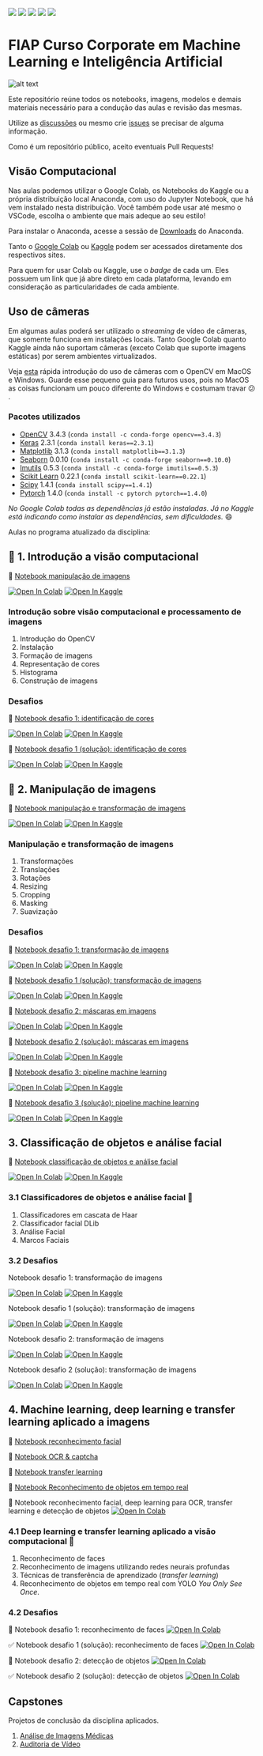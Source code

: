 ![](https://img.shields.io/github/repo-size/michelpf/fiap-ml-visao-computacional-corporate)
![](https://img.shields.io/github/issues/michelpf/fiap-ml-visao-computacional-corporate)
![](https://img.shields.io/github/stars/michelpf/fiap-ml-visao-computacional-corporate)
![](https://img.shields.io/github/watchers/michelpf/fiap-ml-visao-computacional-corporate)
![](https://img.shields.io/github/last-commit/michelpf/fiap-ml-visao-computacional-corporate)


# FIAP Curso Corporate em Machine Learning e Inteligência Artificial

![alt text](image/spacecup_inf_readme.png)

Este repositório reúne todos os notebooks, imagens, modelos e demais materiais necessário para a condução das aulas e revisão das mesmas.

Utilize as [discussões](https://github.com/michelpf/fiap-ml-visao-computacional-corporate/discussions) ou mesmo crie [issues](https://github.com/michelpf/fiap-ml-visao-computacional-corporate/issues) se precisar de alguma informação.

Como é um repositório público, aceito eventuais Pull Requests!
## Visão Computacional

Nas aulas podemos utilizar o Google Colab, os Notebooks do Kaggle ou a própria distribuição local Anaconda, com uso do Jupyter Notebook, que há vem instalado nesta distribuição. Você também pode usar até mesmo o VSCode, escolha o ambiente que mais adeque ao seu estilo!

Para instalar o Anaconda, acesse a sessão de [Downloads](https://www.anaconda.com/download) do Anaconda.

Tanto o [Google Colab](https://colab.research.google.com/) ou [Kaggle](https://www.kaggle.com/) podem ser acessados diretamente dos respectivos sites.

Para quem for usar Colab ou Kaggle, use o _badge_ de cada um. Eles possuem um link que já abre direto em cada plataforma, levando em consideração as particularidades de cada ambiente.

## Uso de câmeras

Em algumas aulas poderá ser utilizado o _streaming_ de vídeo de câmeras, que somente funciona em instalações locais. Tanto Google Colab quanto Kaggle ainda não suportam câmeras (exceto Colab que suporte imagens estáticas) por serem ambientes virtualizados.

Veja [esta](https://github.com/michelpf/fiap-ml-tec-proc-imagens/blob/master/util/videos-camera-mac-windows.ipynb) rápida introdução do uso de câmeras com o OpenCV em MacOS e Windows. Guarde esse pequeno guia para futuros usos, pois no MacOS as coisas funcionam um pouco diferente do Windows e costumam travar 😕 .

### Pacotes utilizados

* [OpenCV](https://opencv.org/) 3.4.3 (```conda install -c conda-forge opencv==3.4.3```)
* [Keras](https://keras.io/) 2.3.1 (```conda install keras==2.3.1```)
* [Matplotlib](https://matplotlib.org/) 3.1.3 (```conda install matplotlib==3.1.3```)
* [Seaborn](https://seaborn.pydata.org/) 0.0.10 (```conda install -c conda-forge seaborn==0.10.0```)
* [Imutils](https://pypi.org/project/imutils/) 0.5.3 (```conda install -c conda-forge imutils==0.5.3```)
* [Scikit Learn](https://scikit-learn.org/stable/) 0.22.1 (```conda install scikit-learn==0.22.1```)
* [Scipy](https://www.scipy.org/) 1.4.1 (```conda install scipy==1.4.1```)
* [Pytorch](https://pytorch.org/) 1.4.0 (```conda install -c pytorch pytorch==1.4.0```)

_No Google Colab todas as dependências já estão instaladas. Já no Kaggle está indicando como instalar as dependências, sem dificuldades._ 😄

Aulas no programa atualizado da disciplina:

## 📝  1. Introdução a visão computacional

📙 [Notebook manipulação de imagens](https://github.com/michelpf/fiap-ml-visao-computacional-corporate/blob/master/aula-1-introducao-visao-computacional/introducao-visao-computacional.ipynb)

[![Open In Colab](https://colab.research.google.com/assets/colab-badge.svg)](https://colab.research.google.com/github/michelpf/fiap-ml-visao-computacional-corporate/blob/master/aula-1-introducao-visao-computacional/introducao-visao-computacional-colab.ipynb) [![Open In Kaggle](https://kaggle.com/static/images/open-in-kaggle.svg)](https://kaggle.com/kernels/welcome?src=https://github.com/michelpf/fiap-ml-visao-computacional-corporate/blob/master/aula-1-introducao-visao-computacional/introducao-visao-computacional-kaggle.ipynb)


### Introdução sobre visão computacional e processamento de imagens

1. Introdução do OpenCV
2. Instalação
3. Formação de imagens
4. Representação de cores
5. Histograma
6. Construção de imagens

### Desafios

📘 [Notebook desafio 1: identificação de cores](https://github.com/michelpf/fiap-ml-visao-computacional-corporate/blob/master/aula-1-introducao-visao-computacional/desafio-1/desafio-1.ipynb)

[![Open In Colab](https://colab.research.google.com/assets/colab-badge.svg)](https://colab.research.google.com/github/michelpf/fiap-ml-visao-computacional-corporate/blob/master/aula-1-introducao-visao-computacional/desafio-1/desafio-1-colab.ipynb) [![Open In Kaggle](https://kaggle.com/static/images/open-in-kaggle.svg)](https://kaggle.com/kernels/welcome?src=https://github.com/michelpf/fiap-ml-visao-computacional-corporate/blob/master/aula-1-introducao-visao-computacional/desafio-1/desafio-1-kaggle.ipynb)

📘 [Notebook desafio 1 (solução): identificação de cores](https://github.com/michelpf/fiap-ml-visao-computacional-corporate/blob/master/aula-1-introducao-visao-computacional/desafio-1/desafio-1-solucao.ipynb)

[![Open In Colab](https://colab.research.google.com/assets/colab-badge.svg)](https://colab.research.google.com/github/michelpf/fiap-ml-visao-computacional-corporate/blob/master/aula-1-introducao-visao-computacional/desafio-1/desafio-1-solucao-colab.ipynb) [![Open In Kaggle](https://kaggle.com/static/images/open-in-kaggle.svg)](https://kaggle.com/kernels/welcome?src=https://github.com/michelpf/fiap-ml-visao-computacional-corporate/blob/master/aula-1-introducao-visao-computacional/desafio-1/desafio-1-solucao-kaggle.ipynb)


## 📝  2. Manipulação de imagens

📙 [Notebook manipulação e transformação de imagens](https://github.com/michelpf/fiap-ml-visao-computacional-corporate/blob/master/aula-2-transformacao/transformacao-imagens.ipynb)

[![Open In Colab](https://colab.research.google.com/assets/colab-badge.svg)](https://colab.research.google.com/github/michelpf/fiap-ml-visao-computacional-corporate/blob/master/aula-2-transformacao/transformacao-imagens-colab.ipynb) [![Open In Kaggle](https://kaggle.com/static/images/open-in-kaggle.svg)](https://kaggle.com/kernels/welcome?src=https://github.com/michelpf/fiap-ml-visao-computacional-corporate/blob/master/aula-2-transformacao/transformacao-imagens-kaggle.ipynb)

### Manipulação e transformação de imagens

1. Transformações
2. Translações
3. Rotações
4. Resizing
5. Cropping
6. Masking
7. Suavização

### Desafios

📘 [Notebook desafio 1: transformação de imagens](https://github.com/michelpf/fiap-ml-visao-computacional-corporate/blob/master/aula-2-transformacao/desafio-1/desafio-1.ipynb)

[![Open In Colab](https://colab.research.google.com/assets/colab-badge.svg)](https://colab.research.google.com/github/michelpf/fiap-ml-visao-computacional-corporate/blob/master/aula-2-transformacao/desafio-1/desafio-1-colab.ipynb) [![Open In Kaggle](https://kaggle.com/static/images/open-in-kaggle.svg)](https://kaggle.com/kernels/welcome?src=https://github.com/michelpf/fiap-ml-visao-computacional-corporate/blob/master/aula-2-transformacao/desafio-1/desafio-1-kaggle.ipynb)

📘 [Notebook desafio 1 (solução): transformação de imagens](https://github.com/michelpf/fiap-ml-visao-computacional-corporate/blob/master/aula-2-transformacao/desafio-1/desafio-1-solucao.ipynb)

[![Open In Colab](https://colab.research.google.com/assets/colab-badge.svg)](https://colab.research.google.com/github/michelpf/fiap-ml-visao-computacional-corporate/blob/master/aula-2-transformacao/desafio-1/desafio-1-solucao-colab.ipynb) [![Open In Kaggle](https://kaggle.com/static/images/open-in-kaggle.svg)](https://kaggle.com/kernels/welcome?src=https://github.com/michelpf/fiap-ml-visao-computacional-corporate/blob/master/aula-2-transformacao/desafio-1/desafio-1-solucao-kaggle.ipynb)

📘 [Notebook desafio 2: máscaras em imagens](https://github.com/michelpf/fiap-ml-visao-computacional-corporate/blob/master/aula-2-transformacao/desafio-2/desafio-2.ipynb)
  
[![Open In Colab](https://colab.research.google.com/assets/colab-badge.svg)](https://colab.research.google.com/github/michelpf/fiap-ml-visao-computacional-corporate/blob/master/aula-2-transformacao/desafio-2/desafio-2-colab.ipynb) [![Open In Kaggle](https://kaggle.com/static/images/open-in-kaggle.svg)](https://kaggle.com/kernels/welcome?src=https://github.com/michelpf/fiap-ml-visao-computacional-corporate/blob/master/aula-2-transformacao/desafio-2/desafio-2-kaggle.ipynb)

📘 [Notebook desafio 2 (solução): máscaras em imagens](https://github.com/michelpf/fiap-ml-visao-computacional-corporate/blob/master/aula-2-transformacao/desafio-2/desafio-2-solucao.ipynb)

[![Open In Colab](https://colab.research.google.com/assets/colab-badge.svg)](https://colab.research.google.com/github/michelpf/fiap-ml-visao-computacional-corporate/blob/master/aula-2-transformacao/desafio-2/desafio-2-solucao-colab.ipynb) [![Open In Kaggle](https://kaggle.com/static/images/open-in-kaggle.svg)](https://kaggle.com/kernels/welcome?src=https://github.com/michelpf/fiap-ml-visao-computacional-corporate/blob/master/aula-2-transformacao/desafio-2/desafio-2-solucao-kaggle.ipynb)


📘 [Notebook desafio 3: pipeline machine learning](https://github.com/michelpf/fiap-ml-visao-computacional-corporate/blob/master/aula-2-transformacao/desafio-3/desafio-3.ipynb)

[![Open In Colab](https://colab.research.google.com/assets/colab-badge.svg)](https://colab.research.google.com/github/michelpf/fiap-ml-visao-computacional-corporate/blob/master/aula-2-transformacao/desafio-3/desafio-3-colab.ipynb) [![Open In Kaggle](https://kaggle.com/static/images/open-in-kaggle.svg)](https://kaggle.com/kernels/welcome?src=https://github.com/michelpf/fiap-ml-visao-computacional-corporate/blob/master/aula-2-transformacao/desafio-3/desafio-3-kaggle.ipynb)

📘 [Notebook desafio 3 (solução): pipeline machine learning](https://github.com/michelpf/fiap-ml-visao-computacional-corporate/blob/master/aula-2-transformacao/desafio-3/desafio-3-solucao.ipynb)

[![Open In Colab](https://colab.research.google.com/assets/colab-badge.svg)](https://colab.research.google.com/github/michelpf/fiap-ml-visao-computacional-corporate/blob/master/aula-2-transformacao/desafio-3/desafio-3-solucao-colab.ipynb) [![Open In Kaggle](https://kaggle.com/static/images/open-in-kaggle.svg)](https://kaggle.com/kernels/welcome?src=https://github.com/michelpf/fiap-ml-visao-computacional-corporate/blob/master/aula-2-transformacao/desafio-3/desafio-3-solucao-kaggle.ipynb)

## 3. Classificação de objetos e análise facial

📙 [Notebook classificação de objetos e análise facial](https://github.com/michelpf/fiap-ml-visao-computacional-corporate/blob/master/aula-4-classificacao-objetos-analise-facial/classificacao-objetos.ipynb)

[![Open In Colab](https://colab.research.google.com/assets/colab-badge.svg)](https://colab.research.google.com/github/michelpf/fiap-ml-visao-computacional-corporate/blob/master/aula-4-classificacao-objetos-analise-facial/classificacao-objetos-colab.ipynb) [![Open In Kaggle](https://kaggle.com/static/images/open-in-kaggle.svg)](https://kaggle.com/kernels/welcome?src=https://github.com/michelpf/fiap-ml-visao-computacional-corporate/blob/master/aula-4-classificacao-objetos-analise-facial/classificacao-objetos-kaggle.ipynb)

### 3.1 Classificadores de objetos e análise facial 👦

1. Classificadores em cascata de Haar
2. Classificador facial DLib
3. Análise Facial
4. Marcos Faciais

### 3.2 Desafios

Notebook desafio 1: transformação de imagens 

[![Open In Colab](https://colab.research.google.com/assets/colab-badge.svg)](https://colab.research.google.com/github/michelpf/fiap-ml-visao-computacional-corporate/blob/master/aula-4-classificacao-objetos-analise-facial/desafio-1/desafio-1-colab.ipynb) [![Open In Kaggle](https://kaggle.com/static/images/open-in-kaggle.svg)](https://kaggle.com/kernels/welcome?src=https://github.com/michelpf/fiap-ml-visao-computacional-corporate/blob/master/aula-4-classificacao-objetos-analise-facial/desafio-1/desafio-1-kaggle.ipynb)

Notebook desafio 1 (solução): transformação de imagens 

[![Open In Colab](https://colab.research.google.com/assets/colab-badge.svg)](https://colab.research.google.com/github/michelpf/fiap-ml-visao-computacional-corporate/blob/master/aula-4-classificacao-objetos-analise-facial/desafio-1/desafio-1-solucao-colab.ipynb) [![Open In Kaggle](https://kaggle.com/static/images/open-in-kaggle.svg)](https://kaggle.com/kernels/welcome?src=https://github.com/michelpf/fiap-ml-visao-computacional-corporate/blob/master/aula-4-classificacao-objetos-analise-facial/desafio-1/desafio-1-solucao-kaggle.ipynb)

Notebook desafio 2: transformação de imagens 

[![Open In Colab](https://colab.research.google.com/assets/colab-badge.svg)](https://colab.research.google.com/github/michelpf/fiap-ml-visao-computacional-corporate/blob/master/aula-4-classificacao-objetos-analise-facial/desafio-2/desafio-2-colab.ipynb) [![Open In Kaggle](https://kaggle.com/static/images/open-in-kaggle.svg)](https://kaggle.com/kernels/welcome?src=https://github.com/michelpf/fiap-ml-visao-computacional-corporate/blob/master/aula-4-classificacao-objetos-analise-facial/desafio-2/desafio-2-kaggle.ipynb)

Notebook desafio 2 (solução): transformação de imagens 

[![Open In Colab](https://colab.research.google.com/assets/colab-badge.svg)](https://colab.research.google.com/github/michelpf/fiap-ml-visao-computacional-corporate/blob/master/aula-4-classificacao-objetos-analise-facial/desafio-2/desafio-2-solucao-colab.ipynb) [![Open In Kaggle](https://kaggle.com/static/images/open-in-kaggle.svg)](https://kaggle.com/kernels/welcome?src=https://github.com/michelpf/fiap-ml-visao-computacional-corporate/blob/master/aula-4-classificacao-objetos-analise-facial/desafio-2/desafio-2-solucao-kaggle.ipynb)


## 4. Machine learning, deep learning e transfer learning aplicado a imagens

📙 [Notebook reconhecimento facial](https://github.com/michelpf/fiap-ml-visao-computacional-corporate/blob/master/aula-5-machine-learning-aplicado/machine-learning.ipynb)

📙 [Notebook OCR & captcha](https://github.com/michelpf/fiap-ml-visao-computacional-corporate/blob/master/aula-5-machine-learning-aplicado/machine-learning.ipynb)

📙 [Notebook transfer learning](https://github.com/michelpf/fiap-ml-visao-computacional-corporate/blob/master/aula-5-machine-learning-aplicado/transfer-learning-fruits.ipynb)

📙 [Notebook Reconhecimento de objetos em tempo real](https://github.com/michelpf/fiap-ml-visao-computacional-corporate/blob/master/aula-5-machine-learning-aplicado/yolo-realtime.ipynb)

📕 Notebook reconhecimento facial, deep learning para OCR, transfer learning e detecção de objetos [![Open In Colab](https://colab.research.google.com/assets/colab-badge.svg)](https://colab.research.google.com/github/michelpf/fiap-ml-visao-computacional-corporate/blob/master/aula-5-machine-learning-aplicado/machine-learning-colab.ipynb)

### 4.1 Deep learning e transfer learning aplicado a visão computacional 👾

1. Reconhecimento de faces
2. Reconhecimento de imagens utilizando redes neurais profundas
3. Técnicas de transferência de aprendizado (*transfer learning*)
4. Reconhecimento de objetos em tempo real com YOLO *You Only See Once*.

### 4.2 Desafios

🚩 Notebook desafio 1: reconhecimento de faces [![Open In Colab](https://colab.research.google.com/assets/colab-badge.svg)](https://colab.research.google.com/github/michelpf/fiap-ml-visao-computacional-corporate/blob/master/aula-5-machine-learning-aplicado/desafio-1/desafio-1-colab.ipynb)

✅ Notebook desafio 1 (solução): reconhecimento de faces [![Open In Colab](https://colab.research.google.com/assets/colab-badge.svg)](https://colab.research.google.com/github/michelpf/fiap-ml-visao-computacional-corporate/blob/master/aula-5-machine-learning-aplicado/desafio-1/desafio-1-solucao-colab.ipynb)

🚩 Notebook desafio 2: detecção de objetos [![Open In Colab](https://colab.research.google.com/assets/colab-badge.svg)](https://colab.research.google.com/github/michelpf/fiap-ml-visao-computacional-corporate/blob/master/aula-5-machine-learning-aplicado/desafio-2/desafio-2-colab.ipynb)

✅ Notebook desafio 2 (solução): detecção de objetos [![Open In Colab](https://colab.research.google.com/assets/colab-badge.svg)](https://colab.research.google.com/github/michelpf/fiap-ml-visao-computacional-corporate/blob/master/aula-5-machine-learning-aplicado/desafio-2/desafio-2-solucao-colab.ipynb)

## Capstones

Projetos de conclusão da disciplina aplicados.

1. [Análise de Imagens Médicas](https://github.com/michelpf/fiap-ml-visao-computacional-corporate-analise-imagens-medicas)
2. [Auditoria de Vídeo](https://github.com/michelpf/fiap-ml-visao-computacional-corporate-auditoria-video)
